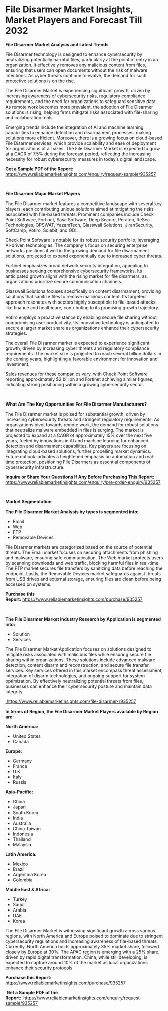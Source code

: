 <p><h1>File Disarmer Market Insights, Market Players and Forecast Till 2032</h1></p><p><strong>File Disarmer Market Analysis and Latest Trends</strong></p>
<p><p>File Disarmer technology is designed to enhance cybersecurity by neutralizing potentially harmful files, particularly at the point of entry in an organization. It effectively removes any malicious content from files, ensuring that users can open documents without the risk of malware infections. As cyber threats continue to evolve, the demand for such protective solutions is on the rise.</p><p>The File Disarmer Market is experiencing significant growth, driven by increasing awareness of cybersecurity risks, regulatory compliance requirements, and the need for organizations to safeguard sensitive data. As remote work becomes more prevalent, the adoption of File Disarmer solutions is rising, helping firms mitigate risks associated with file-sharing and collaboration tools. </p><p>Emerging trends include the integration of AI and machine learning capabilities to enhance detection and disarmament processes, making solutions more efficient. Moreover, there is a growing focus on cloud-based File Disarmer services, which provide scalability and ease of deployment for organizations of all sizes. The File Disarmer Market is expected to grow at a CAGR of 7.5% during the forecast period, reflecting the increasing necessity for robust cybersecurity measures in today’s digital landscape.</p></p>
<p><strong>Get a Sample PDF of the Report:&nbsp;</strong> <a href="https://www.reliablemarketinsights.com/enquiry/request-sample/935257?utm_campaign=3712&utm_medium=2&utm_source=Github&utm_content=ia&utm_term=18042025&utm_id=file-disarmer">https://www.reliablemarketinsights.com/enquiry/request-sample/935257</a></p>
<p>&nbsp;</p>
<p><strong>File Disarmer Major Market Players</strong></p>
<p><p>The File Disarmer market features a competitive landscape with several key players, each contributing unique solutions aimed at mitigating the risks associated with file-based threats. Prominent companies include Check Point Software, Fortinet, Sasa Software, Deep Secure, Peraton, ReSec Technologies, OPSWAT, YazamTech, Glasswall Solutions, JiranSecurity, SoftCamp, Votiro, Solebit, and ODI.</p><p>Check Point Software is notable for its robust security portfolio, leveraging AI-driven technologies. The company's focus on securing enterprise networks positions it well in the growing demand for file disarmament solutions, projected to expand exponentially due to increased cyber threats.</p><p>Fortinet emphasizes broad network security integration, appealing to businesses seeking comprehensive cybersecurity frameworks. Its anticipated growth aligns with the rising market for file disarmers, as organizations prioritize secure communication channels.</p><p>Glasswall Solutions focuses specifically on content disarmament, providing solutions that sanitize files to remove malicious content. Its targeted approach resonates with sectors highly susceptible to file-based attacks, like finance and healthcare, contributing to its promising growth trajectory.</p><p>Votiro employs a proactive stance by enabling secure file sharing without compromising user productivity. Its innovative technology is anticipated to secure a larger market share as organizations enhance their cybersecurity strategies.</p><p>The overall File Disarmer market is expected to experience significant growth, driven by increasing cyber threats and regulatory compliance requirements. The market size is projected to reach several billion dollars in the coming years, highlighting a favorable environment for innovation and investment. </p><p>Sales revenues for these companies vary, with Check Point Software reporting approximately $2 billion and Fortinet achieving similar figures, indicating strong positioning within a growing cybersecurity sector.</p></p>
<p>&nbsp;</p>
<p><strong>What Are The Key Opportunities For File Disarmer Manufacturers?</strong></p>
<p><p>The File Disarmer market is poised for substantial growth, driven by increasing cybersecurity threats and stringent regulatory requirements. As organizations pivot towards remote work, the demand for robust solutions that neutralize malware embedded in files is surging. The market is projected to expand at a CAGR of approximately 15% over the next five years, fueled by innovations in AI and machine learning for enhanced detection and disarmament capabilities. Key players are focusing on integrating cloud-based solutions, further propelling market dynamics. Future outlook indicates a heightened emphasis on automation and real-time protection, positioning File Disarmers as essential components of cybersecurity infrastructure.</p></p>
<p><strong>Inquire or Share Your Questions If Any Before Purchasing This Report:</strong> <a href="https://www.reliablemarketinsights.com/enquiry/pre-order-enquiry/935257?utm_campaign=3712&utm_medium=2&utm_source=Github&utm_content=ia&utm_term=18042025&utm_id=file-disarmer">https://www.reliablemarketinsights.com/enquiry/pre-order-enquiry/935257</a></p>
<p>&nbsp;</p>
<p><strong>Market Segmentation</strong></p>
<p><strong>The File Disarmer Market Analysis by types is segmented into:</strong></p>
<p><ul><li>Email</li><li>Web</li><li>FTP</li><li>Removable Devices</li></ul></p>
<p><p>File Disarmer markets are categorized based on the source of potential threats. The Email market focuses on securing attachments from phishing and malware, ensuring safe communication. The Web market protects users by scanning downloads and web traffic, blocking harmful files in real-time. The FTP market secures file transfers by sanitizing data before reaching the endpoint. Lastly, the Removable Devices market safeguards against threats from USB drives and external storage, ensuring files are clean before being accessed on systems.</p></p>
<p><strong>Purchase this Report:&nbsp;</strong><a href="https://www.reliablemarketinsights.com/purchase/935257?utm_campaign=3712&utm_medium=2&utm_source=Github&utm_content=ia&utm_term=18042025&utm_id=file-disarmer">https://www.reliablemarketinsights.com/purchase/935257</a></p>
<p>&nbsp;</p>
<p><strong>The File Disarmer Market Industry Research by Application is segmented into:</strong></p>
<p><ul><li>Solution</li><li>Services</li></ul></p>
<p><p>The File Disarmer Market Application focuses on solutions designed to mitigate risks associated with malicious files while ensuring secure file sharing within organizations. These solutions include advanced malware detection, content disarm and reconstruction, and secure file transfer services. Key services offered in this market encompass threat assessment, integration of disarm technologies, and ongoing support for system optimization. By effectively neutralizing potential threats from files, businesses can enhance their cybersecurity posture and maintain data integrity.</p></p>
<p><a href="https://www.reliablemarketinsights.com/file-disarmer-r935257?utm_campaign=3712&utm_medium=2&utm_source=Github&utm_content=ia&utm_term=18042025&utm_id=file-disarmer">&nbsp;https://www.reliablemarketinsights.com/file-disarmer-r935257</a></p>
<p><strong>In terms of Region, the File Disarmer Market Players available by Region are:</strong></p>
<p>
    <p> <strong> North America: </strong>
        <ul>
            <li>United States</li>
            <li>Canada</li>
        </ul>
        </p> 
    <p> <strong> Europe: </strong>
        <ul>
            <li>Germany</li>
            <li>France</li>
            <li>U.K.</li>
            <li>Italy</li>
            <li>Russia</li>
        </ul>
        </p> 
    <p> <strong> Asia-Pacific: </strong>
        <ul>
            <li>China</li>
            <li>Japan</li>
            <li>South Korea</li>
            <li>India</li>
            <li>Australia</li>
            <li>China Taiwan</li>
            <li>Indonesia</li>
            <li>Thailand</li>
            <li>Malaysia</li>
        </ul>
        </p> 
    <p> <strong> Latin America: </strong>
        <ul>
            <li>Mexico</li>
            <li>Brazil</li>
            <li>Argentina Korea</li>
            <li>Colombia</li>
        </ul>
        </p> 
    <p> <strong> Middle East & Africa: </strong>
        <ul>
            <li>Turkey</li>
            <li>Saudi</li>
            <li>Arabia</li>
            <li>UAE</li>
            <li>Korea</li>
        </ul>
    </p>
    </p>
<p><p>The File Disarmer Market is witnessing significant growth across various regions, with North America and Europe poised to dominate due to stringent cybersecurity regulations and increasing awareness of file-based threats. Currently, North America holds approximately 35% market share, followed closely by Europe at 30%. The APAC region is emerging with a 25% share, driven by rapid digital transformation. China, while still developing, is expected to capture around 10% of the market as local organizations enhance their security protocols.</p></p>
<p><strong>Purchase this Report: </strong><a href="https://www.reliablemarketinsights.com/purchase/935257?utm_campaign=3712&utm_medium=2&utm_source=Github&utm_content=ia&utm_term=18042025&utm_id=file-disarmer">https://www.reliablemarketinsights.com/purchase/935257</a></p>
<p>&nbsp;<strong>Get a Sample PDF of the Report:&nbsp;&nbsp;</strong><a href="https://www.reliablemarketinsights.com/enquiry/request-sample/935257?utm_campaign=3712&utm_medium=2&utm_source=Github&utm_content=ia&utm_term=18042025&utm_id=file-disarmer">https://www.reliablemarketinsights.com/enquiry/request-sample/935257</a></p>
<p><strong></strong></p>
<p><p></p><p></p><p></p></p>